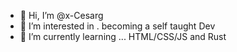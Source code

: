 - 👋 Hi, I’m @x-Cesarg
- 👀 I’m interested in . becoming a self taught Dev
- 🌱 I’m currently learning ... HTML/CSS/JS and Rust 


<!---
x-Cesarg/x-Cesarg is a ✨ special ✨ repository because its `README.md` (this file) appears on your GitHub profile.
You can click the Preview link to take a look at your changes.
--->
